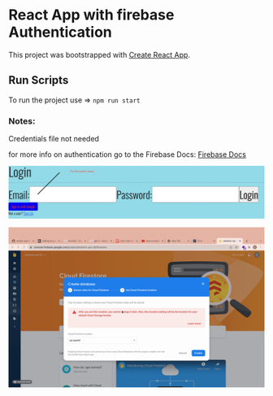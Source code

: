 # React App with firebase Authentication

This project was bootstrapped with [Create React App](https://github.com/facebook/create-react-app).

## Run Scripts

To run the project use => `npm run start`

### Notes:

Credentials file not needed

for more info on authentication go to the Firebase Docs: [Firebase Docs](https://firebase.google.com/docs/firestore/quickstart)

![screenshot of project](screenshot.png)

![gif example](screenrecording.gif)
